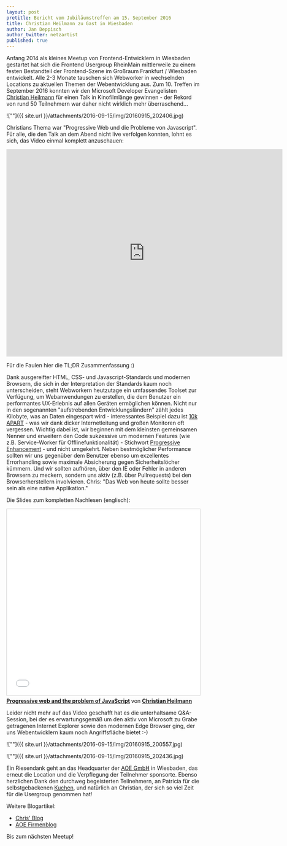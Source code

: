 ```yaml
---
layout: post
pretitle: Bericht vom Jubiläumstreffen am 15. September 2016
title: Christian Heilmann zu Gast in Wiesbaden
author: Jan Deppisch
author_twitter: netzartist
published: true
---
```


Anfang 2014 als kleines Meetup von Frontend-Entwicklern in Wiesbaden gestartet hat sich die Frontend Usergroup RheinMain mittlerweile zu einem festen Bestandteil der Frontend-Szene im Großraum Frankfurt / Wiesbaden entwickelt. Alle 2-3 Monate tauschen sich Webworker in wechselnden Locations zu aktuellen Themen der Webentwicklung aus. Zum 10. Treffen im September 2016 konnten wir den Microsoft Developer Evangelisten [Christian Heilmann](https://twitter.com/codepo8) für einen Talk in Kinofilmlänge gewinnen - der Rekord von rund 50 Teilnehmern war daher nicht wirklich mehr überraschend...

![""]({{ site.url }}/attachments/2016-09-15/img/20160915_202406.jpg)

Christians Thema war "Progressive Web und die Probleme von Javascript". Für alle, die den Talk an dem Abend nicht live verfolgen konnten, lohnt es sich, das Video einmal komplett anzuschauen:

<iframe width="720" height="540" src="https://www.youtube.com/embed/du6ktviKKtg" frameborder="0" allowfullscreen></iframe>

Für die Faulen hier die TL;DR Zusammenfassung :)

Dank ausgereifter HTML, CSS- und Javascript-Standards und modernen Browsern, die sich in der Interpretation der Standards kaum noch unterscheiden, steht Webworkern heutzutage ein umfassendes Toolset zur Verfügung, um Webanwendungen zu erstellen, die dem Benutzer ein performantes UX-Erlebnis auf allen Geräten ermöglichen können. Nicht nur in den sogenannten "aufstrebenden Entwicklungsländern" zählt jedes Kilobyte, was an Daten eingespart wird - interessantes Beispiel dazu ist [10k APART](https://a-k-apart.com/) - was wir dank dicker Internetleitung und großen Monitoren oft vergessen. Wichtig dabei ist, wir beginnen mit dem kleinsten gemeinsamen Nenner und erweitern den Code sukzessive um modernen Features (wie z.B. Service-Worker für Offlinefunktionalität) - Stichwort [Progressive Enhancement](https://de.wikipedia.org/wiki/Progressive_Verbesserung) - und nicht umgekehrt. Neben bestmöglicher Performance sollten wir uns gegenüber dem Benutzer ebenso um exzellentes Errorhandling sowie maximale Absicherung gegen Sicherheitslöcher kümmern. Und wir sollten aufhören, über den IE oder Fehler in anderen Browsern zu meckern, sondern uns aktiv (z.B. über Pullrequests) bei den Browserherstellern involvieren. Chris: "Das Web von heute sollte besser sein als eine native Applikation."

Die Slides zum kompletten Nachlesen (englisch):

<iframe src="//www.slideshare.net/slideshow/embed_code/key/kJByNcAF2rao3t" width="595" height="485" frameborder="0" marginwidth="0" marginheight="0" scrolling="no" style="border:1px solid #CCC; border-width:1px; margin-bottom:5px; max-width: 100%;" allowfullscreen> </iframe> <div style="margin-bottom:5px"> <strong> <a href="//www.slideshare.net/cheilmann/progressive-web-and-the-problem-of-javascript" title="Progressive web and the problem of JavaScript" target="_blank">Progressive web and the problem of JavaScript</a> </strong> von <strong><a target="_blank" href="//www.slideshare.net/cheilmann">Christian Heilmann</a></strong> </div>


Leider nicht mehr auf das Video geschafft hat es die unterhaltsame Q&A-Session, bei der es erwartungsgemäß um den aktiv von Microsoft zu Grabe getragenen Internet Explorer sowie den modernen Edge Browser ging, der uns Webentwicklern kaum noch Angriffsfläche bietet :-) 

![""]({{ site.url }}/attachments/2016-09-15/img/20160915_200557.jpg)

![""]({{ site.url }}/attachments/2016-09-15/img/20160915_202436.jpg)

Ein Riesendank geht an das Headquarter der [AOE GmbH](http://www.aoe.com) in Wiesbaden, das erneut die Location und die Verpflegung der Teilnehmer sponsorte. Ebenso herzlichen Dank den durchweg begeisterten Teilnehmern, an Patricia für die selbstgebackenen [Kuchen](https://twitter.com/trishi_de/status/776704826856108032), und natürlich an Christian, der sich so viel Zeit für die Usergroup genommen hat!

Weitere Blogartikel:

- [Chris' Blog](https://www.christianheilmann.com/2016/09/27/javascript-aus-ist-nicht-das-problem-vortrag-beim-frontend-rhein-main-meetup/)
- [AOE Firmenblog](https://www.aoe.com/de/blog/frontend-usergroup-meeting-mit-microsoft-evangelist-christian-heilmann.html)

Bis zum nächsten Meetup!
